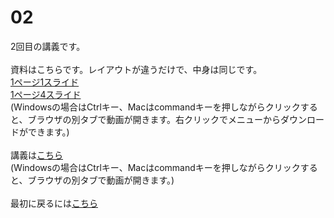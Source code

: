 # 02
2回目の講義です。 </br>
</br>
資料はこちらです。レイアウトが違うだけで、中身は同じです。</br>
[1ページ1スライド](2025統計学_基礎02.pdf) </br>
[1ページ4スライド](2025統計学_基礎02_1P4.pdf)</br>
(Windowsの場合はCtrlキー、Macはcommandキーを押しながらクリックすると、ブラウザの別タブで動画が開きます。右クリックでメニューからダウンロードができます。)</br>
</br>
講義は[こちら](https://youtu.be/OtRed8lXDew)</br>
(Windowsの場合はCtrlキー、Macはcommandキーを押しながらクリックすると、ブラウザの別タブで動画が開きます。)</br>
</br>
最初に戻るには[こちら](https://github.com/kerokerodasu-collab/2025_grad_stat/blob/main/README.md#2025_grad_stat)
